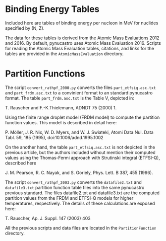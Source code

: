 # Binding Energy Tables

Included here are tables of binding energy per nucleon in MeV for
nuclides specified by (N, Z).

The data for these tables is derived from the Atomic Mass Evaluations
2012 and 2016. By default, pynucastro uses Atomic Mass Evaluation
2016. Scripts for reading the Atomic Mass Evaluation tables,
citations, and links for the tables are provided in the
`AtomicMassEvaluation` directory.

# Partition Functions

The script `convert_rathpf_2000.py` converts the files `part_etfsiq.asc.txt` and `part_frdm.asc.txt` to a convinient format to an standard pynucastro format. The table `part_frdm.asc.txt` is the Table V, depicted in:

T. Rauscher and F.-K.Thielemann, ADNDT 75 (2000) 1.

Using the finite range droplet model (FRDM model) to compute the partition 
function values. This model is described in detail here:

P. Möller, J. R. Nix, W. D. Myers, and W. J. Swiateki, Atomi Data Nul.
Data Tabl. 59, 185 (1995), doi:10.1006/adnd.1995.1002

On the another hand, the table `part_etfsiq.asc.txt` is not depicted in the previous article, but the authors included without mention their computed values using the Thomas-Fermi approach with Strutinski integral (ETFSI-Q), described here

J. M. Pearson, R. C. Nayak, and S. Goriely, Phys. Lett. B 387, 455 (1996).

The script `convert_rathpf_2003.py` converts the `datafile2.txt` and `datafile3.txt` partition function table files into the same pynucastro previous standard. The files datafile2.txt and datafile3.txt are the computed partition values from the FRDM and ETFSI-Q models for higher temperatures, respectively. The details of these calculations are exposed here:

T. Rauscher, Ap. J. Suppl. 147 (2003) 403

All the previous scripts and data files are located in the `PartitionFunction` directory.
